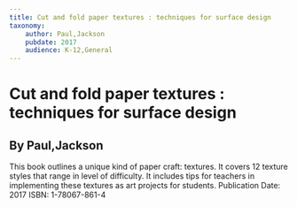 ```yaml
---
title: Cut and fold paper textures : techniques for surface design
taxonomy:
	author: Paul,Jackson
	pubdate: 2017
	audience: K-12,General
---
```

# Cut and fold paper textures : techniques for surface design
## By Paul,Jackson

This book outlines a unique kind of paper craft: textures. It covers 12 texture styles that range in level of difficulty. It includes tips for teachers in implementing these textures as art projects for students.
Publication Date: 2017
ISBN: 1-78067-861-4